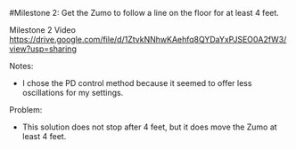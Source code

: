 #Milestone 2: Get the Zumo to follow a line on the floor for at least 4 feet.

Milestone 2 Video https://drive.google.com/file/d/1ZtvkNNhwKAehfq8QYDaYxPJSEO0A2fW3/view?usp=sharing

Notes:
- I chose the PD control method because it seemed to offer less oscillations for my settings.

Problem: 
- This solution does not stop after 4 feet, but it does move the Zumo at least 4 feet.
